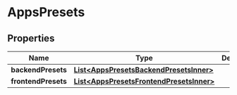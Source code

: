 

# AppsPresets


## Properties

| Name | Type | Description | Notes |
|------------ | ------------- | ------------- | -------------|
|**backendPresets** | [**List&lt;AppsPresetsBackendPresetsInner&gt;**](AppsPresetsBackendPresetsInner.md) |  |  [optional] |
|**frontendPresets** | [**List&lt;AppsPresetsFrontendPresetsInner&gt;**](AppsPresetsFrontendPresetsInner.md) |  |  [optional] |




